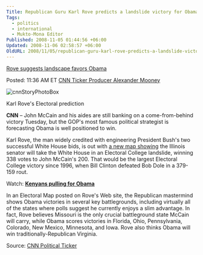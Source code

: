 ```yaml
---
Title: Republican Guru Karl Rove predicts a landslide victory for Obama
Tags:
  - politics
  - international
  - Mukto-Mona Editor
Published: 2008-11-05 01:44:56 +06:00
Updated: 2008-11-06 02:58:57 +06:00
OldURL: 2008/11/05/republican-guru-karl-rove-predicts-a-landslide-victory-for-obama/
---
```

[Rove suggests landscape favors Obama](https://politicalticker.blogs.cnn.com/2008/11/04/rove-predicts-obama-landslide)

Posted: 11:36 AM ET
[CNN Ticker Producer Alexander Mooney](https://politicalticker.blogs.cnn.com/tag/cnn-ticker-producer-alexander-mooney) 
  

![cnnStoryPhotoBox](https://i2.cdn.turner.com/cnn/2008/images/11/04/art.rove.cnn.jpg) 
  
Karl Rove's Electoral prediction

**CNN** – John McCain and his aides are still banking on a come-from-behind victory Tuesday, but the GOP's most famous political strategist is forecasting Obama is well positioned to win.

Karl Rove, the man widely credited with engineering President Bush's two successful White House bids, is out with [a new map showing](https://www.rove.com/election) the Illinois senator will take the White House in an Electoral College landslide, winning 338 votes to John McCain's 200. That would be the largest Electoral College victory since 1996, when Bill Clinton defeated Bob Dole in a 379-159 rout.

Watch: **[Kenyans pulling for Obama](https://www.cnn.com/video/#/video/politics/2008/11/04/mckenzie.iaf.kenya.obama.inc.cnn)**

In an Electoral Map posted on Rove's Web site, the Republican mastermind shows Obama victories in several key battlegrounds, including virtually all of the states where polls suggest he currently enjoys a slim advantage. In fact, Rove believes Missouri is the only crucial battleground state McCain will carry, while Obama scores victories in Florida, Ohio, Pennsylvania, Colorado, New Mexico, Minnesota, and Iowa. Rove also thinks Obama will win traditionally-Republican Virginia.

Source: [CNN Political Ticker](https://politicalticker.blogs.cnn.com/2008/11/04/rove-predicts-obama-landslide)